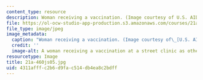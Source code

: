```yaml
---
content_type: resource
description: Woman receiving a vaccination. (Image courtesy of U.S. AID.)
file: https://ol-ocw-studio-app-production.s3.amazonaws.com/courses/21a-460j-medicine-religion-and-politics-in-africa-and-the-african-diaspora-spring-2005/4311afffc2b6d9fac514db4ea8c2bdff_21a-460js05.jpg
file_type: image/jpeg
image_metadata:
  caption: "Woman receiving a vaccination. (Image courtesy of\_[U.S. AID](http://www.usaid.gov/).)"
  credit: ''
  image-alt: A woman receiving a vaccination at a street clinic as others watch.
resourcetype: Image
title: 21a-460js05.jpg
uid: 4311afff-c2b6-d9fa-c514-db4ea8c2bdff
---
```

